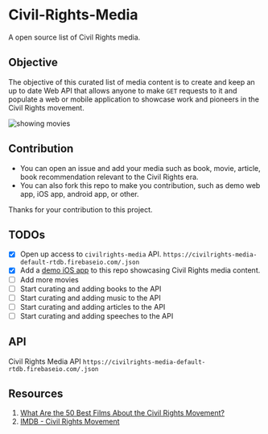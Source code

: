 # Civil-Rights-Media

A open source list of Civil Rights media.

## Objective 

The objective of this curated list of media content is to create and keep an up to date Web API that allows anyone to make `GET` requests to it and populate a web or mobile application to showcase work and pioneers in the Civil Rights movement. 

![showing movies](https://github.com/alexpaul/Civil-Rights-Media/blob/realtime-database/Assets/civil-rights-movies.gif)

## Contribution 

* You can open an issue and add your media such as book, movie, article, book recommendation relevant to the Civil Rights era. 
* You can also fork this repo to make you contribution, such as demo web app, iOS app, android app, or other. 

Thanks for your contribution to this project. 

## TODOs

- [x] Open up access to `civilrights-media` API. `https://civilrights-media-default-rtdb.firebaseio.com/.json`
- [x] Add a [demo iOS app](https://github.com/alexpaul/Civil-Rights-Media/tree/realtime-database/CivilRightsMedia) to this repo showcasing Civil Rights media content. 
- [ ] Add more movies 
- [ ] Start curating and adding books to the API 
- [ ] Start curating and adding music to the API 
- [ ] Start curating and adding articles to the API 
- [ ] Start curating and adding speeches to the API 

## API 

Civil Rights Media API `https://civilrights-media-default-rtdb.firebaseio.com/.json`

## Resources 

1. [What Are the 50 Best Films About the Civil Rights Movement?](https://www.huffpost.com/entry/what-are-the-50-best-films-about-the-civil-rights-movement_b_587c1d9de4b077a19d180f14)
2. [IMDB - Civil Rights Movement](https://www.imdb.com/search/keyword/?keywords=civil-rights-movement)
